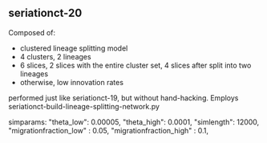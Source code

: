 ## seriationct-20 ##

Composed of:

* clustered lineage splitting model
* 4 clusters, 2 lineages
* 6 slices, 2 slices with the entire cluster set, 4 slices after split into two lineages
* otherwise, low innovation rates

performed just like seriationct-19, but without hand-hacking. Employs seriationct-build-lineage-splitting-network.py


simparams:
    "theta_low": 0.00005,
    "theta_high": 0.0001,
    "simlength": 12000,
    "migrationfraction_low" : 0.05,
    "migrationfraction_high" : 0.1,

